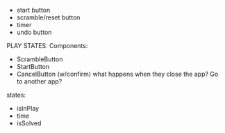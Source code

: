 - start button
- scramble/reset button
- timer
- undo button

PLAY STATES:
Components:
- ScrambleButton
- StartButton
- CancelButton (w/confirm)
    what happens when they close the app? Go to another app?

states: 
  - isInPlay
  - time
  - isSolved

